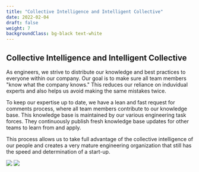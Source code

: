 ```yaml
---
title: "Collective Intelligence and Intelligent Collective"
date: 2022-02-04
draft: false
weight: 7
backgroundClass: bg-black text-white
---
```


## Collective Intelligence and Intelligent Collective

As engineers, we strive to distribute our knowledge and best practices to everyone within our company. Our goal is to make sure all team members "know what the company knows." This reduces our reliance on induvidual experts and also helps us avoid making the same mistakes twice.

To keep our expertise up to date, we have a lean and fast request for comments process, where all team members contribute to our knowledge base. This knowledge base is maintained by our various engineering task forces. They continuously publish fresh knowledge base updates for other teams to learn from and apply.

This process allows us to take full advantage of the collective intelligence of our people and creates a very mature engineering organization that still has the speed and determination of a start-up.

![](/img/who-we-are/collective-intelligence-and-intelligent-collective-1.jpg)
![](/img/who-we-are/collective-intelligence-and-intelligent-collective-2.jpg)
